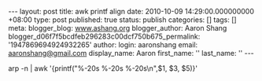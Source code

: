--- layout: post title: awk printf align date: 2010-10-09 14:29:00.000000000 +08:00 type: post published: true status: publish categories: \[\] tags: \[\] meta: blogger\_blog: www.ashang.org blogger\_author: Aaron Shang blogger\_d06f7f5bcdfeb296283c00dcf750b675\_permalink: '1947869694924932265' author: login: aaronshang email: aaronshang@gmail.com display\_name: Aaron first\_name: '' last\_name: '' ---

arp -n | awk '{printf("%-20s %-20s %-20s\\n",$1, $3, $5)}'
